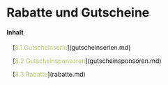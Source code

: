 # Rabatte und Gutscheine

#### Inhalt

<p style="text-indent: 1em;">[<span style="color:#B7C66E">8.1 Gutscheinserie</span>](gutscheinserien.md)

<p style="text-indent: 1em;">[<span style="color:#B7C66E">8.2 Gutscheinsponsoren</span>](gutscheinsponsoren.md)

<p style="text-indent: 1em;">[<span style="color:#B7C66E">8.3 Rabatte</span>](rabatte.md)

